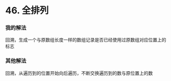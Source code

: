 # 46. 全排列

### 我的解法

回溯，生成一个与原数组长度一样的数组记录是否已经使用过原数组对应位置上的标志

### 其他解法

回溯，从遍历到的位置开始向后遍历，不断交换遍历到的数与原位置上的数
